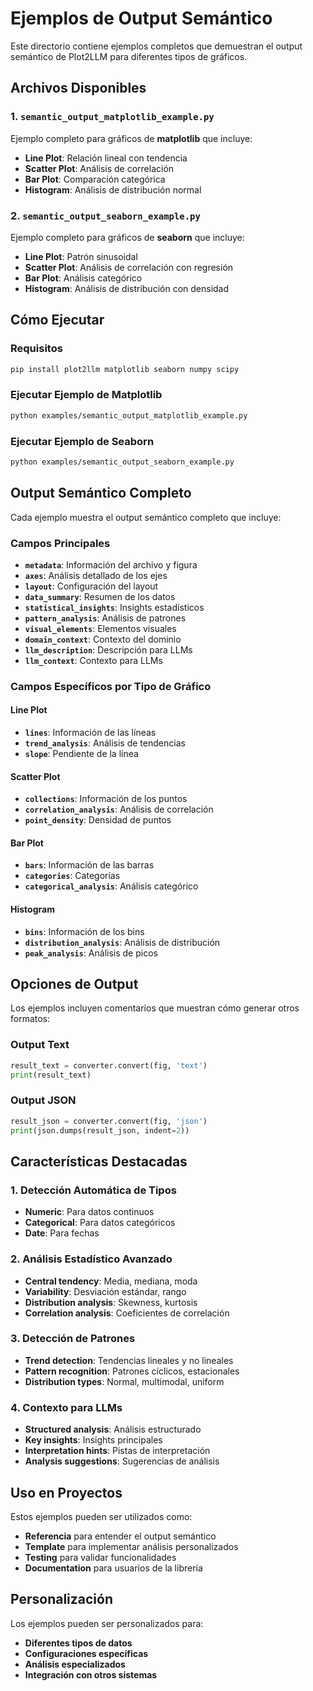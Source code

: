 # Ejemplos de Output Semántico

Este directorio contiene ejemplos completos que demuestran el output semántico de Plot2LLM para diferentes tipos de gráficos.

## Archivos Disponibles

### 1. `semantic_output_matplotlib_example.py`
Ejemplo completo para gráficos de **matplotlib** que incluye:
- **Line Plot**: Relación lineal con tendencia
- **Scatter Plot**: Análisis de correlación
- **Bar Plot**: Comparación categórica
- **Histogram**: Análisis de distribución normal

### 2. `semantic_output_seaborn_example.py`
Ejemplo completo para gráficos de **seaborn** que incluye:
- **Line Plot**: Patrón sinusoidal
- **Scatter Plot**: Análisis de correlación con regresión
- **Bar Plot**: Análisis categórico
- **Histogram**: Análisis de distribución con densidad

## Cómo Ejecutar

### Requisitos
```bash
pip install plot2llm matplotlib seaborn numpy scipy
```

### Ejecutar Ejemplo de Matplotlib
```bash
python examples/semantic_output_matplotlib_example.py
```

### Ejecutar Ejemplo de Seaborn
```bash
python examples/semantic_output_seaborn_example.py
```

## Output Semántico Completo

Cada ejemplo muestra el output semántico completo que incluye:

### Campos Principales
- **`metadata`**: Información del archivo y figura
- **`axes`**: Análisis detallado de los ejes
- **`layout`**: Configuración del layout
- **`data_summary`**: Resumen de los datos
- **`statistical_insights`**: Insights estadísticos
- **`pattern_analysis`**: Análisis de patrones
- **`visual_elements`**: Elementos visuales
- **`domain_context`**: Contexto del dominio
- **`llm_description`**: Descripción para LLMs
- **`llm_context`**: Contexto para LLMs

### Campos Específicos por Tipo de Gráfico

#### Line Plot
- **`lines`**: Información de las líneas
- **`trend_analysis`**: Análisis de tendencias
- **`slope`**: Pendiente de la línea

#### Scatter Plot
- **`collections`**: Información de los puntos
- **`correlation_analysis`**: Análisis de correlación
- **`point_density`**: Densidad de puntos

#### Bar Plot
- **`bars`**: Información de las barras
- **`categories`**: Categorías
- **`categorical_analysis`**: Análisis categórico

#### Histogram
- **`bins`**: Información de los bins
- **`distribution_analysis`**: Análisis de distribución
- **`peak_analysis`**: Análisis de picos

## Opciones de Output

Los ejemplos incluyen comentarios que muestran cómo generar otros formatos:

### Output Text
```python
result_text = converter.convert(fig, 'text')
print(result_text)
```

### Output JSON
```python
result_json = converter.convert(fig, 'json')
print(json.dumps(result_json, indent=2))
```

## Características Destacadas

### 1. Detección Automática de Tipos
- **Numeric**: Para datos continuos
- **Categorical**: Para datos categóricos
- **Date**: Para fechas

### 2. Análisis Estadístico Avanzado
- **Central tendency**: Media, mediana, moda
- **Variability**: Desviación estándar, rango
- **Distribution analysis**: Skewness, kurtosis
- **Correlation analysis**: Coeficientes de correlación

### 3. Detección de Patrones
- **Trend detection**: Tendencias lineales y no lineales
- **Pattern recognition**: Patrones cíclicos, estacionales
- **Distribution types**: Normal, multimodal, uniform

### 4. Contexto para LLMs
- **Structured analysis**: Análisis estructurado
- **Key insights**: Insights principales
- **Interpretation hints**: Pistas de interpretación
- **Analysis suggestions**: Sugerencias de análisis

## Uso en Proyectos

Estos ejemplos pueden ser utilizados como:
- **Referencia** para entender el output semántico
- **Template** para implementar análisis personalizados
- **Testing** para validar funcionalidades
- **Documentation** para usuarios de la librería

## Personalización

Los ejemplos pueden ser personalizados para:
- **Diferentes tipos de datos**
- **Configuraciones específicas**
- **Análisis especializados**
- **Integración con otros sistemas** 